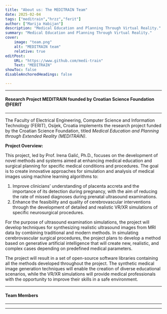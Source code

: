 ```yaml
---
title: "About us: The MEDITRAIN Team" 
date: 2025-02-04
tags: ["meditrain","hrzz","ferit"]
author: ["Marija Habijan"]
description: "Medical Education and Planning Through Virtual Reality."
summary: "Medical Education and Planning Through Virtual Reality."
cover:
    image: "team.png"
    alt: "MEDITRAIN team"
    relative: true
editPost:
    URL: "https://www.github.com/medi-train"
    Text: "MEDITRAIN"
showToc: false
disableAnchoredHeadings: false

---
```


---

#### Research Project MEDITRAIN founded by Croatian Science Foundation @FERIT

---

The Faculty of Electrical Engineering, Computer Science and Information Technology (FERIT), Osijek, Croatia implements the research project funded by the Croatian Science Foundation, titled *Medical Education and Planning through Extended Reality (MEDITRAIN)*. 


**Project Overview:**

This project, led by Prof. Irena Galić, Ph.D., focuses on the development of novel methods and systems aimed at enhancing medical education and surgical planning for specific medical conditions and procedures. The goal is to create innovative approaches for simulation and analysis of medical images using machine learning algorithms to:

1. Improve clinicians’ understanding of placenta accreta and the importance of its detection during pregnancy, with the aim of reducing the rate of missed diagnoses during prenatal ultrasound examinations.
2. Enhance the feasibility and quality of cerebrovascular interventions through the development of detailed and realistic VR/XR simulations of specific neurosurgical procedures.

For the purpose of ultrasound examination simulations, the project will develop techniques for synthesizing realistic ultrasound images from MRI data by combining traditional and modern methods. In simulating cerebrovascular surgical procedures, the project plans to develop a method based on generative artificial intelligence that will create new, realistic, and complex cases depending on predefined medical parameters.

The project will result in a set of open-source software libraries containing all the methods developed throughout the project. The synthetic medical image generation techniques will enable the creation of diverse educational scenarios, while the VR/XR simulations will provide medical professionals with the opportunity to improve their skills in a safe environment.

---

#### Team Members



---

---

